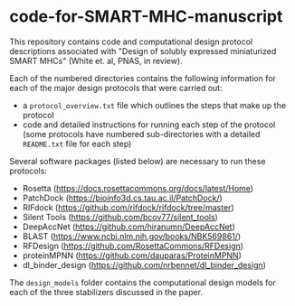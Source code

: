 # code-for-SMART-MHC-manuscript
This repository contains code and computational design protocol descriptions associated with "Design of solubly expressed miniaturized SMART MHCs" (White et. al, PNAS, in review).

Each of the numbered directories contains the following information for each of the major design protocols that were carried out:
- a `protocol_overview.txt` file which outlines the steps that make up the protocol
- code and detailed instructions for running each step of the protocol (some protocols have numbered sub-directories with a detailed `README.txt` file for each step)

Several software packages (listed below) are necessary to run these protocols:
- Rosetta (https://docs.rosettacommons.org/docs/latest/Home)
- PatchDock (https://bioinfo3d.cs.tau.ac.il/PatchDock/)
- RIFdock (https://github.com/rifdock/rifdock/tree/master)
- Silent Tools (https://github.com/bcov77/silent_tools)
- DeepAccNet (https://github.com/hiranumn/DeepAccNet)
- BLAST (https://www.ncbi.nlm.nih.gov/books/NBK569861/)
- RFDesign (https://github.com/RosettaCommons/RFDesign)
- proteinMPNN (https://github.com/dauparas/ProteinMPNN)
- dl_binder_design (https://github.com/nrbennet/dl_binder_design)

The `design_models` folder contains the computational design models for each of the three stabilizers discussed in the paper.
